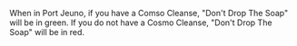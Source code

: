 When in Port Jeuno, if you have a Comso Cleanse, "Don't Drop The Soap" will be in green. If you do not have a Cosmo Cleanse, "Don't Drop The Soap" will be in red.